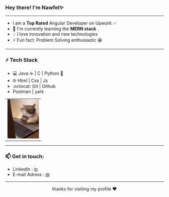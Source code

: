 ### Hey there! I'm Nawfel✨
___
- I am a **Top Rated** Angular Developer on Upwork ✅
- 🌱 I'm currently learning the **MERN stack** .
- 💡 I love innovation and new technologies
-  ⚡ Fun fact: Problem Solving enthusiastic 😁
___
### ⚡ Tech Stack
<table>
  <tr>
    
- :computer: Java :coffee: | C | Python :snake:
- 🌐 Html | Css | Js 
- :octocat: Git | Github  
- Postman | yark
    <td><img src="cat.gif" width="100" title="fixing some bugs"></td>
  </tr>
 </table>

___

### 📫 Get in touch: 
- LinkedIn : [in](https://www.linkedin.com/in/nawfel-sekrafi-874167172/)
- E-mail Adress : [@](sekrafinawfel@gmail.com)
___
<p align="center"> thanks for visiting my profile ♥</p>
